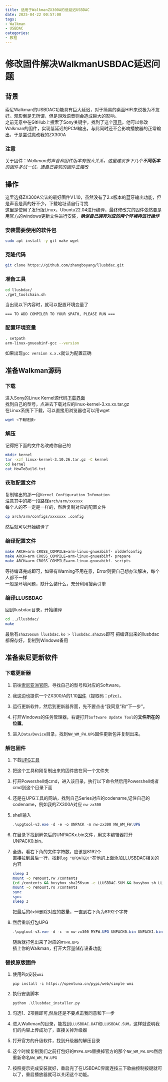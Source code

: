 ```yaml
---
title: 适用于WalkmanZX300A的低延迟USBDAC
date: 2025-04-22 00:57:00
tags:
- Walkman
- USBDAC
categories:
- 教程
---
```

# 修改固件解决WalkmanUSBDAC延迟问题

## 背景  

索尼Walkman的USBDAC功能具有巨大延迟，对于简易的桌面HIFI来说极为不友好。观影倒是无所谓，但是游戏语音则会造成巨大的影响。  
之前无意中在GitHub上搜索了Sony关键字，找到了这个[项目](https://github.com/zhangboyang/llusbdac)。他可以修改Walkman的固件，实现低延迟的PCM输出，与此同时还不会影响播放器的正常输出，于是尝试魔改我的ZX300A  
<!-- more -->
### 注意

关于固件：*Walkman的声音和固件版本有很大关系，这里建议多下几个**不同版本**的固件多试一试，选自己喜欢的固件去魔改*

## 操作

这里选择ZX300A公认的最好固件V1.10，虽然没有了2.x版本的蓝牙输出功能，但是声音是真的好不少，下载地址请自行寻找  
这里是使用了发行版Linux，Ubuntu22.04进行编译，最终修改完的固件依然要是用官方的windows更新文件进行安装，***确保自己拥有对应的两个环境再进行操作***

### 安装需要使用的软件包

``` bash
sudo apt install -y git make wget
```

### 克隆代码

``` bash
git clone https://github.com/zhangboyang/llusbdac.git
```

### 准备工具

``` bash
cd llusbdac/
./get_toolchain.sh
```

当出现以下内容时，就可以配置环境变量了  

```text
=== TO ADD COMPILER TO YOUR $PATH, PLEASE RUN ===
```

### 配置环境变量

``` bash
. setpath
arm-linux-gnueabinf-gcc --version
```

如果出现`gcc version x.x.x`就认为配置正确

## 准备Walkman源码

### 下载

进入Sony的Linux Kernel源代码[下载界面](https://oss.sony.net/Products/Linux/Audio/category01.html#ca3)  
找到自己的型号，点进去下载对应的linux-kernel-3.xx.xx.tar.gz  
在Linux系统下下载，可以直接用浏览器也可以用wget  

``` bash
wget <下载链接>
```

### 解压

记得把下面的文件名改成你自己的  

``` bash
mkdir kernel
tar -xzf linux-kernel-3.10.26.tar.gz -C kernel
cd kernel
cat HowToBuild.txt
```

### 获取配置文件

复制输出的那一段`Kernel Configuration Infomation`  
注意其中的那一段路径`arch/arm/xxxxxx`  
每个人的不一定是一样的，然后复制对应的配置文件

``` bash
cp arch/arm/configs/xxxxxxx .config
```

然后就可以开始编译了

### 编译配置文件

``` bash
make ARCH=arm CROSS_COMPILE=arm-linux-gnueabihf- olddefconfig
make ARCH=arm CROSS_COMPILE=arm-linux-gnueabihf- prepare
make ARCH=arm CROSS_COMPILE=arm-linux-gnueabihf- scripts
```

等待编译完成即可，如果有Warning不用在意，Error则要自己想办法解决，每个人都不一样  
一般是环境问题，缺什么装什么，充分利用搜索引擎

### 编译LLUSBDAC

回到llusbdac目录，开始编译

``` bash
cd ../llusbdac/
make
```

最后有`sha256sum llusbdac.ko > llusbdac.sha256`即可
把编译出来的llusbdac都保存好，复制到Windows备用

## 准备索尼更新软件

### 下载更新器

1. 前往[索尼亚洲官网](https://www.sony-asia.com/electronics/support/digital-music-players-nw-nwz-a-series)，寻找自己的型号和对应的Software。  

2. 我这边也提供一个ZX300/A的1.10[固件](https://pan.baidu.com/s/1HWUimoB73ZijuToXG_xxJA)（提取码：pfzc）。
3. 运行更新软件，然后到更新器界面，先不要点击“我同意”和“下一步”。
4. 打开Windows的任务管理器，右键打开`Software Update Tool`的**文件所在的位置**。
5. 进入`Data/Device`目录，找到`NW_WM_FW.UPG`固件更新包并复制出来。

### 解包固件

1. 下载[UPG工具](https://www.rockbox.org/wiki/SonyNWUPGTool)
2. 把这个工具和刚复制出来的固件放在同一个文件夹
3. 打开Powershell或cmd，进入该目录，执行以下命令然后用Powershell或者cmd到这个目录下面
4. 还是在UPG工具的网站，找到自己Series对应的codename,记住自己的codename，例如我的ZX300A对应 `nw-zx300`  
5. shell输入

    ``` Powershell
    .\upgtool-v3.exe -d -e -o UNPACK -m nw-zx300 NW_WM_FW.UPG
    ```

6. 在目录下找到解包后的UNPACKx.bin文件，用文本编辑器打开UNPACK0.bin。
7. 全选，看右下角的文件字符数，应该是8192个  
直接拉到最后一行，找到`log "UPDATED!"`在他的上面添加LLUSBDAC相关的内容

    ``` bash
    sleep 3
    mount -o remount,rw /contents
    (cd /contents && busybox sha256sum -c LLUSBDAC.SUM && busybox sh LLUSBDAC.DAT && rm -f LLUSBDAC.SUM LLUSBDAC.DAT)
    mount -o remount,ro /contents
    sync
    sync
    sleep 3
    ```

    把最后的`0x00`删除对应的数量，一直到右下角为8192个字符  
8. 然后重新打包UPG  

    ``` powershell
    .\upgtool-v3.exe -d -c -m nw-zx300 MYFW.UPG UNPACK0.bin UNPACK1.bin UNPACK2.bin UNPACK3.bin UNPACK4.bin UNPACK5.bin UNPACK6.bin UNPACK7.bin UNPACK8.bin
    ```

    随后就打包出来了对应的`MYFW.UPG`  
    插上你的Walkman，打开大容量储存设备功能

### 替换原版固件

1. 使用Pip安装`wmi`

    ``` shell
    pip install -i https://opentuna.cn/pypi/web/simple wmi
    ```

2. 执行安装脚本

    ```shell
    python .\llusbdac_installer.py
    ```

3. 勾选1、2项目即可,然后还是不要点击我同意和下一步
4. 进入Walkman的目录，能找到`LLUSBDAC.DAT`和`LLUSBDAC.SUM`，这样就说明我们的内容上传成功了，直接关掉升级器
5. 打开官方的升级软件，找到升级器的解压目录  
6. 这个时候复制我们之前打包好的`MYFW.UPG`替换掉官方的那个`NW_WM_FW.UPG`然后重新命名`NW_WM_FW.UPG`  
7. 按照提示完成安装就好，重启完了在USBDAC界面连按三下歌曲控制按键就可以了，重启播放器就可以关闭这个功能。
